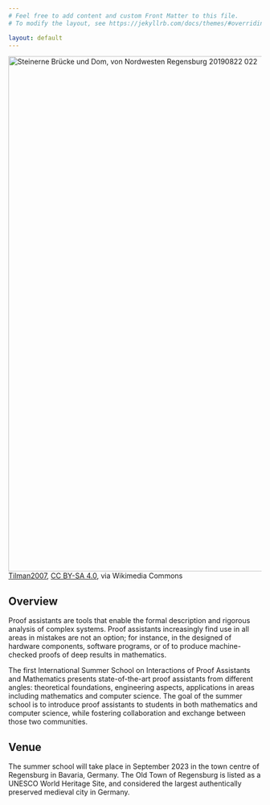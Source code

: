 ```yaml
---
# Feel free to add content and custom Front Matter to this file.
# To modify the layout, see https://jekyllrb.com/docs/themes/#overriding-theme-defaults

layout: default
---
```


<a title="Tilman2007, CC BY-SA 4.0 &lt;https://creativecommons.org/licenses/by-sa/4.0&gt;, via Wikimedia Commons" href="https://commons.wikimedia.org/wiki/File:Steinerne_Br%C3%BCcke_und_Dom,_von_Nordwesten_Regensburg_20190822_022.jpg"><img width="1024" alt="Steinerne Brücke und Dom, von Nordwesten Regensburg 20190822 022" src="https://upload.wikimedia.org/wikipedia/commons/thumb/0/09/Steinerne_Br%C3%BCcke_und_Dom%2C_von_Nordwesten_Regensburg_20190822_022.jpg/1024px-Steinerne_Br%C3%BCcke_und_Dom%2C_von_Nordwesten_Regensburg_20190822_022.jpg"></a>
<a href="https://commons.wikimedia.org/wiki/File:Steinerne_Br%C3%BCcke_und_Dom,_von_Nordwesten_Regensburg_20190822_022.jpg">Tilman2007</a>, <a href="https://creativecommons.org/licenses/by-sa/4.0">CC BY-SA 4.0</a>, via Wikimedia Commons

## Overview ##

Proof assistants are tools that enable the formal description and
rigorous analysis of complex systems. Proof assistants increasingly
find use in all areas in mistakes are not an option; for instance,
in the designed of hardware components, software programs, or of
to produce machine-checked proofs of deep results in mathematics.

The first International Summer School on Interactions of Proof
Assistants and Mathematics presents state-of-the-art proof
assistants from different angles: theoretical foundations,
engineering aspects, applications in areas including mathematics
and computer science. The goal of the summer school is to introduce proof assistants to
students in both mathematics and computer science, while fostering
collaboration and exchange between those two communities.

## Venue ##

The summer school will take place in September 2023 in the town
centre of Regensburg in Bavaria, Germany. The Old Town of Regensburg is listed as
a UNESCO World Heritage Site, and considered the largest authentically preserved
medieval city in Germany.


